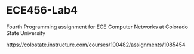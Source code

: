 # ECE456-Lab4
Fourth Programming assignment for ECE Computer Networks at Colorado State University

https://colostate.instructure.com/courses/100482/assignments/1085454
